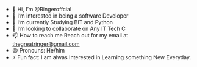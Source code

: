 - 👋 Hi, I’m @Ringeroffcial
- 👀 I’m interested in being a software Developer
- 🌱 I’m currently Studying BIT and Python
- 💞️ I’m looking to collaborate on Any IT Tech C
- 📫 How to reach me Reach out for my email at thegreatringer@gmail.com
- 😄 Pronouns: He/him
- ⚡ Fun fact: I am alwas Interested in Learning something New Everyday.

<!---
Ringeroffcial/Ringeroffcial is a ✨ special ✨ repository because its `README.md` (this file) appears on your GitHub profile.
You can click the Preview link to take a look at your changes.
--->
